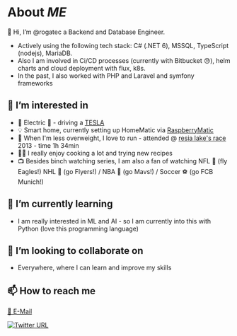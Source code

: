 # About _ME_

👋 Hi, I’m @rogatec a Backend and Database Engineer.

- Actively using the following tech stack: C# (.NET 6), MSSQL, TypeScript (nodejs), MariaDB.
- Also I am involved in Ci/CD processes (currently with Bitbucket 😓), helm charts and cloud deployment with flux, k8s.
- In the past, I also worked with PHP and Laravel and symfony frameworks

## 👀 I’m interested in

- 🔋 Electric 🚗 - driving a [TESLA](https://www.tesla.com)
- 💡 Smart home, currently setting up HomeMatic via [RaspberryMatic](https://github.com/jens-maus/RaspberryMatic)
- 🏃 When I'm less overweight, I love to run - attended @ [resia lake's race](https://www.reschenseelauf.it) 2013 - time 1h 34min
- 👨‍🍳 I really enjoy cooking a lot and trying new recipes
- 📺 Besides binch watching series, I am also a fan of watching NFL 🏈 (fly Eagles!) NHL 🏒 (go Flyers!) / NBA 🏀 (go Mavs!) / Soccer ⚽ (go FCB Munich!)

## 🌱 I’m currently learning

- I am really interested in ML and AI - so I am currently into this with Python (love this programming language)

## 💞️ I’m looking to collaborate on

- Everywhere, where I can learn and improve my skills

## 📫 How to reach me

[📧 E-Mail](mailto:rogaatec@icloud.com)

[![Twitter URL](https://img.shields.io/twitter/url/https/twitter.com/t_ec.svg?style=social&label=Follow%20%40t_ec)](https://twitter.com/t_ec)
